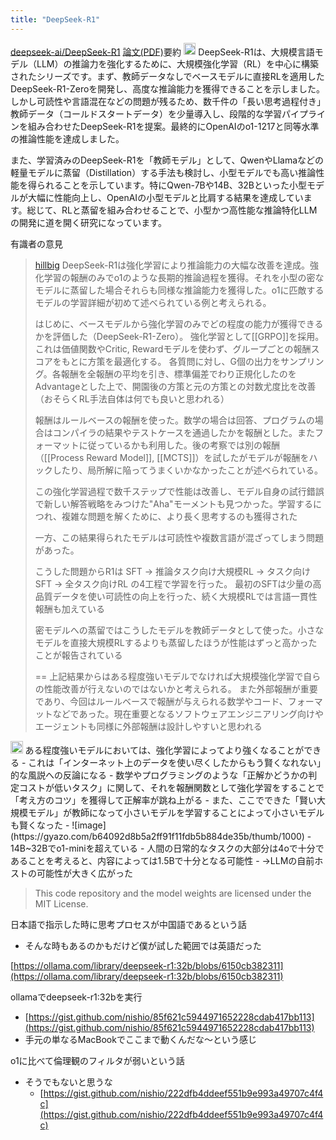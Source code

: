 ```yaml
---
title: "DeepSeek-R1"
---
```


[deepseek-ai/DeepSeek-R1](https://github.com/deepseek-ai/DeepSeek-R1?tab=readme-ov-file)
[論文(PDF)](https://github.com/deepseek-ai/DeepSeek-R1/blob/main/DeepSeek_R1.pdf)要約
<img src='https://scrapbox.io/api/pages/nishio/o1 Pro/icon' alt='o1 Pro.icon' height="19.5"/>
DeepSeek-R1は、大規模言語モデル（LLM）の推論力を強化するために、大規模強化学習（RL）を中心に構築されたシリーズです。まず、教師データなしでベースモデルに直接RLを適用したDeepSeek-R1-Zeroを開発し、高度な推論能力を獲得できることを示しました。しかし可読性や言語混在などの問題が残るため、数千件の「長い思考過程付き」教師データ（コールドスタートデータ）を少量導入し、段階的な学習パイプラインを組み合わせたDeepSeek-R1を提案。最終的にOpenAIのo1-1217と同等水準の推論性能を達成しました。

また、学習済みのDeepSeek-R1を「教師モデル」として、QwenやLlamaなどの軽量モデルに蒸留（Distillation）する手法も検討し、小型モデルでも高い推論性能を得られることを示しています。特にQwen-7Bや14B、32Bといった小型モデルが大幅に性能向上し、OpenAIの小型モデルと比肩する結果を達成しています。総じて、RLと蒸留を組み合わせることで、小型かつ高性能な推論特化LLMの開発に道を開く研究になっています。

有識者の意見
> [hillbig](https://x.com/hillbig/status/1881471978252705822) DeepSeek-R1は強化学習により推論能力の大幅な改善を達成。強化学習の報酬のみでo1のような長期的推論過程を獲得。それを小型の密なモデルに蒸留した場合それらも同様な推論能力を獲得した。o1に匹敵するモデルの学習詳細が初めて述べられている例と考えられる。
>
>  はじめに、ベースモデルから強化学習のみでどの程度の能力が獲得できるかを評価した（DeepSeek-R1-Zero）。
>  強化学習として[[GRPO]]を採用。これは価値関数やCritic, Rewardモデルを使わず、グループごとの報酬スコアをもとに方策を最適化する。
>  各質問に対し、G個の出力をサンプリング。各報酬を全報酬の平均を引き、標準偏差でわり正規化したのをAdvantageとした上で、開園後の方策と元の方策との対数尤度比を改善
>  （おそらくRL手法自体は何でも良いと思われる）
>
>  報酬はルールベースの報酬を使った。数学の場合は回答、プログラムの場合はコンパイラの結果やテストケースを通過したかを報酬とした。またフォーマットに従っているかも利用した。後の考察では別の報酬（[[Process Reward Model]], [[MCTS]]）を試したがモデルが報酬をハックしたり、局所解に陥ってうまくいかなかったことが述べられている。
>
>  この強化学習過程で数千ステップで性能は改善し、モデル自身の試行錯誤で新しい解答戦略をみつけた"Aha"モーメントも見つかった。学習するにつれ、複雑な問題を解くために、より長く思考するのも獲得された
>
>  一方、この結果得られたモデルは可読性や複数言語が混ざってしまう問題があった。
>
>  こうした問題からR1は
>  SFT -> 推論タスク向け大規模RL -> タスク向けSFT -> 全タスク向けRL
>  の4工程で学習を行った。
>  最初のSFTは少量の高品質データを使い可読性の向上を行った、続く大規模RLでは言語一貫性報酬も加えている
>
>  密モデルへの蒸留ではこうしたモデルを教師データとして使った。小さなモデルを直接大規模RLするよりも蒸留したほうが性能はずっと高かったことが報告されている
>
>  ==
>  上記結果からはある程度強いモデルでなければ大規模強化学習で自らの性能改善が行えないのではないかと考えられる。
>  また外部報酬が重要であり、今回はルールベースで報酬が与えられる数学やコード、フォーマットなどであった。現在重要となるソフトウェアエンジニアリング向けやエージェントも同様に外部報酬は設計しやすいと思われる

<img src='https://scrapbox.io/api/pages/nishio/nishio/icon' alt='nishio.icon' height="19.5"/>
ある程度強いモデルにおいては、強化学習によってより強くなることができる
- これは「インターネット上のデータを使い尽くしたからもう賢くなれない」的な風説への反論になる
- 数学やプログラミングのような「正解かどうかの判定コストが低いタスク」に関して、それを報酬関数として強化学習をすることで「考え方のコツ」を獲得して正解率が跳ね上がる
- また、ここでできた「賢い大規模モデル」が教師になって小さいモデルを学習することによって小さいモデルも賢くなった
    - ![image](https://gyazo.com/b64092d8b5a2ff91f11fdb5b884de35b/thumb/1000)
    - 14B~32Bでo1-miniを超えている
    - 人間の日常的なタスクの大部分は4oで十分であることを考えると、内容によっては1.5Bで十分となる可能性
        - →LLMの自前ホストの可能性が大きく広がった

> This code repository and the model weights are licensed under the MIT License.

日本語で指示した時に思考プロセスが中国語であるという話
- そんな時もあるのかもだけど僕が試した範囲では英語だった

[https://ollama.com/library/deepseek-r1:32b/blobs/6150cb382311](https://ollama.com/library/deepseek-r1:32b/blobs/6150cb382311)

ollamaでdeepseek-r1:32bを実行
- [https://gist.github.com/nishio/85f621c5944971652228cdab417bb113](https://gist.github.com/nishio/85f621c5944971652228cdab417bb113)
- 手元の単なるMacBookでここまで動くんだな〜という感じ

o1に比べて倫理観のフィルタが弱いという話
- そうでもないと思うな
    - [https://gist.github.com/nishio/222dfb4ddeef551b9e993a49707c4f4c](https://gist.github.com/nishio/222dfb4ddeef551b9e993a49707c4f4c)
